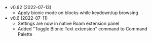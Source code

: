 - v0.62 (2022-07-13)
  - Apply bionic mode on blocks while keydown/up browsing
- v0.6 (2022-07-11)
  - Settings are now in native Roam extension panel
  - Added "Toggle Bionic Text extension" command to Command Palette
